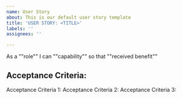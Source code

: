 ```yaml
---
name: User Story
about: This is our default user story template
title: 'USER STORY: <TITLE>'
labels: ''
assignees: ''

---
```


As a ""role"" I can ""capability"" so that ""received benefit""

## Acceptance Criteria:

Acceptance Criteria 1:
Acceptance Criteria 2:
Acceptance Criteria 3:
